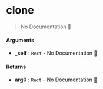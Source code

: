 # clone

> No Documentation 🚧

#### Arguments

- **\_self** : `Rect` \- No Documentation 🚧

#### Returns

- **arg0** : `Rect` \- No Documentation 🚧